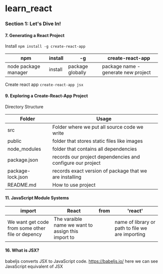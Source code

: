 # learn_react

### Section 1: Let's Dive In!
#### 7. Generating a React Project

Install `npm install -g create-react-app`

npm |install |-g|create-react-app
--- | --- | ---|---
node package manager|install |package globally|package name - generate new project


Create react app `create-react-app jsx`


#### 9. Exploring a Create-React-App Project

Directory Structure

Folder|Usage
---|---
src| Folder where we put all source code we write
public|folder that stores static files like images
node_modules|folder that contains all dependencies
package.json|records our project dependencies and configure our project
package-lock.json|records exact version of package that we are installing
README.md|How to use project


#### 11. JavaScript Module Systems

import|React|from|'react'
---|---|---|---
We want get code from some other file or depency|The varaible name we want to assign this import to||name of library or path to file we are importing

#### 16. What is JSX?
babeljs converts JSX to JavaScript code.
https://babeljs.io/ here we can see JavaScript equivalent of JSX
